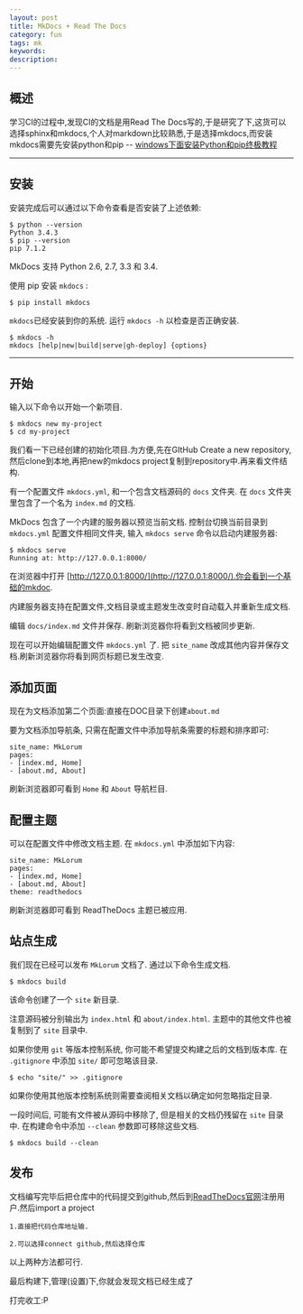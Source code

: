 ```yaml
---
layout: post
title: MkDocs + Read The Docs
category: fun
tags: mk
keywords: 
description: 
---
```


## 概述

学习CI的过程中,发现CI的文档是用Read The Docs写的,于是研究了下,这货可以选择sphinx和mkdocs,个人对markdown比较熟悉,于是选择mkdocs,而安装mkdocs需要先安装python和pip -- [windows下面安装Python和pip终极教程](http://www.tuicool.com/articles/eiM3Er3)

---

## 安装

安装完成后可以通过以下命令查看是否安装了上述依赖:

    $ python --version
    Python 3.4.3
    $ pip --version
    pip 7.1.2

MkDocs 支持 Python 2.6, 2.7, 3.3 和 3.4.

使用 pip 安装 `mkdocs` :

    $ pip install mkdocs

`mkdocs`已经安装到你的系统. 运行 `mkdocs -h` 以检查是否正确安装.

    $ mkdocs -h
    mkdocs [help|new|build|serve|gh-deploy] {options}

---

## 开始

输入以下命令以开始一个新项目.

    $ mkdocs new my-project
    $ cd my-project

我们看一下已经创建的初始化项目.为方便,先在GItHub Create a new repository,然后clone到本地,再把new的mkdocs project复制到repository中.再来看文件结构.

有一个配置文件 `mkdocs.yml`, 和一个包含文档源码的 `docs` 文件夹. 在 `docs` 文件夹里包含了一个名为 `index.md` 的文档.

MkDocs 包含了一个内建的服务器以预览当前文档. 控制台切换当前目录到 `mkdocs.yml` 配置文件相同文件夹, 输入 `mkdocs serve` 命令以启动内建服务器:

    $ mkdocs serve
	Running at: http://127.0.0.1:8000/

在浏览器中打开 [http://127.0.0.1:8000/](http://127.0.0.1:8000/).你会看到一个基础的mkdoc.


内建服务器支持在配置文件,文档目录或主题发生改变时自动载入并重新生成文档.

编辑 `docs/index.md` 文件并保存. 刷新浏览器你将看到文档被同步更新.

现在可以开始编辑配置文件 `mkdocs.yml` 了.  把 `site_name` 改成其他内容并保存文档.刷新浏览器你将看到网页标题已发生改变.


## 添加页面


现在为文档添加第二个页面:直接在DOC目录下创建`about.md`

要为文档添加导航条, 只需在配置文件中添加导航条需要的标题和排序即可:

    site_name: MkLorum
    pages:
    - [index.md, Home]
    - [about.md, About]

刷新浏览器即可看到 `Home` 和 `About` 导航栏目.

## 配置主题

可以在配置文件中修改文档主题. 在 `mkdocs.yml` 中添加如下内容:

    site_name: MkLorum
    pages:
    - [index.md, Home]
    - [about.md, About]
    theme: readthedocs

刷新浏览器即可看到 ReadTheDocs 主题已被应用.


## 站点生成

我们现在已经可以发布 `MkLorum` 文档了. 通过以下命令生成文档.

    $ mkdocs build

该命令创建了一个 `site` 新目录. 

注意源码被分别输出为 `index.html` 和 `about/index.html`.  主题中的其他文件也被复制到了 `site` 目录中.

如果你使用 `git` 等版本控制系统, 你可能不希望提交构建之后的文档到版本库.  在 `.gitignore` 中添加 `site/` 即可忽略该目录.

    $ echo "site/" >> .gitignore

如果你使用其他版本控制系统则需要查阅相关文档以确定如何忽略指定目录.

一段时间后, 可能有文件被从源码中移除了, 但是相关的文档仍残留在 `site` 目录中. 在构建命令中添加 `--clean` 参数即可移除这些文档.

    $ mkdocs build --clean

## 发布

文档编写完毕后把仓库中的代码提交到github,然后到[ReadTheDocs官网](https://readthedocs.org/)注册用户.然后import a project

	1.直接把代码仓库地址输.

	2.可以选择connect github,然后选择仓库

以上两种方法都可行.

最后构建下,管理(设置)下,你就会发现文档已经生成了

打完收工:P